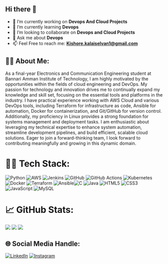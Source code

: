 ## Hi there 👋

- 🔭 I’m currently working on **Devops And Cloud Projects**
- 🌱 I’m currently learning **Devops**
- 👯 I’m looking to collaborate on **Devops and Cloud Projects**
- 💬 Ask me about **Devops**
- 📫 Feel Free to reach me: **Kishore.kalaiselvan1@gmail.com**

## 🙋‍♂️ About Me:
As a final-year Electronics and Communication Engineering student at Bannari Amman Institute of Technology, I am highly motivated by the opportunities within the fields of cloud engineering and DevOps. My passion for technology and innovation drives me to continually expand my knowledge and skill set, focusing on the essential tools and platforms in the industry. I have practical experience working with AWS Cloud and various DevOps tools, including Terraform for infrastructure as code, Ansible for automation, Docker for containerization, and Git/GitHub for version control. Additionally, my proficiency in Linux provides a strong foundation for systems management and deployment tasks. I am enthusiastic about leveraging my technical expertise to enhance system automation, streamline development pipelines, and build efficient, scalable cloud solutions. Eager to join a forward-thinking team, I look forward to contributing meaningfully and growing in this dynamic domain.



# 🧑‍💻 Tech Stack:
![Python](https://img.shields.io/badge/python-3670A0?style=for-the-badge&logo=python&logoColor=ffdd54) ![AWS](https://img.shields.io/badge/AWS-%23FF9900.svg?style=for-the-badge&logo=amazon-aws&logoColor=white) ![Jenkins](https://img.shields.io/badge/jenkins-%232C5263.svg?style=for-the-badge&logo=jenkins&logoColor=white) ![GitHub](https://img.shields.io/badge/github-%23121011.svg?style=for-the-badge&logo=github&logoColor=white) ![GitHub Actions](https://img.shields.io/badge/github%20actions-%232671E5.svg?style=for-the-badge&logo=githubactions&logoColor=white) ![Kubernetes](https://img.shields.io/badge/kubernetes-%23326ce5.svg?style=for-the-badge&logo=kubernetes&logoColor=white) ![Docker](https://img.shields.io/badge/docker-%230db7ed.svg?style=for-the-badge&logo=docker&logoColor=white) ![Terraform](https://img.shields.io/badge/terraform-%235835CC.svg?style=for-the-badge&logo=terraform&logoColor=white) ![Ansible](https://img.shields.io/badge/ansible-%231A1918.svg?style=for-the-badge&logo=ansible&logoColor=white)![C](https://img.shields.io/badge/c-%2300599C.svg?style=for-the-badge&logo=c&logoColor=white) ![Java](https://img.shields.io/badge/java-%23ED8B00.svg?style=for-the-badge&logo=openjdk&logoColor=white) ![HTML5](https://img.shields.io/badge/html5-%23E34F26.svg?style=for-the-badge&logo=html5&logoColor=white) ![CSS3](https://img.shields.io/badge/css3-%231572B6.svg?style=for-the-badge&logo=css3&logoColor=white) ![JavaScript](https://img.shields.io/badge/javascript-%23323330.svg?style=for-the-badge&logo=javascript&logoColor=%23F7DF1E) ![MySQL](https://img.shields.io/badge/mysql-4479A1.svg?style=for-the-badge&logo=mysql&logoColor=white) 
# 📈 GitHub Stats:
![](https://github-readme-stats.vercel.app/api?username=Kishore-Kalaiselvan&theme=gotham&hide_border=false&include_all_commits=false&count_private=false)
![](https://github-readme-streak-stats.herokuapp.com/?user=Kishore-Kalaiselvan&theme=gotham&hide_border=false)
![](https://github-readme-stats.vercel.app/api/top-langs/?username=Kishore-Kalaiselvan&theme=gotham&hide_border=false&include_all_commits=false&count_private=false&layout=compact)

## 🌐 Social Media Handle:
[![LinkedIn](https://img.shields.io/badge/LinkedIn-%230077B5.svg?logo=linkedin&logoColor=white)](https://linkedin.com/in/linkedin.com/in/kishore-kalaiselvan-8475a7226) [![Instagram](https://img.shields.io/badge/Instagram-%23E4405F.svg?logo=Instagram&logoColor=white)](https://instagram.com/https://www.instagram.com/kishore_._k/?igshid=YmMyMTA2M2Y%3D)

